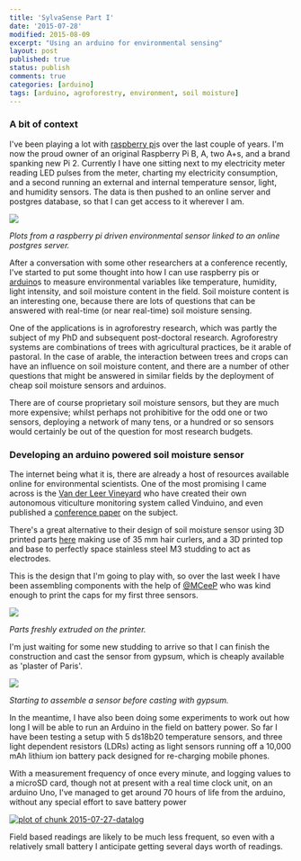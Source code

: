 ```yaml
---
title: 'SylvaSense Part I'
date: '2015-07-28'
modified: 2015-08-09
excerpt: "Using an arduino for environmental sensing"
layout: post
published: true
status: publish
comments: true
categories: [arduino]
tags: [arduino, agroforestry, environment, soil moisture]
---
```

 

 
### A bit of context
 
I've been playing a lot with [raspberry pi](https://www.raspberrypi.org/)s over the last couple of years. I'm now the proud owner of an original Raspberry Pi B, A, two A+s, and a brand spanking new Pi 2. Currently I have one sitting next to my electricity meter reading LED pulses from the meter, charting my electricity consumption, and a second running an external and internal temperature sensor, light, and humidity sensors. The data is then pushed to an online server and postgres database, so that I can get access to it wherever I am. 
 
[![](/figures/2015-07-27-psql.png)](/figures/2015-07-27-psql.png)
 
*Plots from a raspberry pi driven environmental sensor linked to an online postgres server.*
 
After a conversation with some other researchers at a conference recently, I've started to put some thought into how I can use raspberry pis or [arduino](https://www.arduino.cc/)s to measure environmental variables like temperature, humidity, light intensity, and soil moisture content in the field. Soil moisture content is an interesting one, because there are lots of questions that can be answered with real-time (or near real-time) soil moisture sensing.
 
One of the applications is in agroforestry research, which was partly the subject of my PhD and subsequent post-doctoral research. Agroforestry systems are combinations of trees with agricultural practices, be it arable of pastoral. In the case of arable, the interaction between trees and crops can have an influence on soil moisture content, and there are a number of other questions that might be answered in similar fields by the deployment of cheap soil moisture sensors and arduinos.
 
There are of course proprietary soil moisture sensors, but they are much more expensive; whilst perhaps not prohibitive for the odd one or two sensors, deploying a network of many tens, or a hundred or so sensors would certainly be out of the question for most research budgets.
 
### Developing an arduino powered soil moisture sensor
 
The internet being what it is, there are already a host of resources available online for environmental scientists. One of the most promising I came across is the [Van der Leer Vineyard](http://vanderleevineyard.com/1/post/2013/12/gypsum-sensor-casting.html) who have created their own autonomous viticulture monitoring system called Vinduino, and even published a [conference paper](http://www.academia.edu/10258579/An_Embedded_System_for_Smart_Vineyard_Agriculture) on the subject.
 
There's a great alternative to their design of soil moisture sensor using 3D printed parts [here](http://unpuntilloalambre.blogspot.com.es/2014/01/gypsum-block-for-soil-moisture-sensor.html) making use of 35 mm hair curlers, and a 3D printed top and base to perfectly space stainless steel M3 studding to act as electrodes.
 
This is the design that I'm going to play with, so over the last week I have been assembling components with the help of [@MCeeP](https://twitter.com/mceep) who was kind enough to print the caps for my first three sensors.
 
[![](/figures/2015-07-27-3dprinter.jpg)](/figures/2015-07-27-3dprinter.jpg) 
 
*Parts freshly extruded on the printer.*
 
I'm just waiting for some new studding to arrive so that I can finish the construction and cast the sensor from gypsum, which is cheaply available as 'plaster of Paris'.
 
[![](/figures/2015-07-27-assembly.jpg)](/figures/2015-07-27-assembly.jpg)
 
*Starting to assemble a sensor before casting with gypsum.*
 
In the meantime, I have also been doing some experiments to work out how long I will be able to run an Arduino in the field on battery power. So far I have been testing a setup with 5 ds18b20 temperature sensors, and three light dependent resistors (LDRs) acting as light sensors running off a 10,000 mAh lithium ion battery pack designed for re-charging mobile phones.
 
With a measurement frequency of once every minute, and logging values to a microSD card, though not at present with a real time clock unit, on an arduino Uno, I've managed to get around 70 hours of life from the arduino, without any special effort to save battery power
 
[![plot of chunk 2015-07-27-datalog](/figures/2015-07-27-datalog-1.png)](/figures/2015-07-27-datalog-1.png) 
 
Field based readings are likely to be much less frequent, so even with a relatively small battery I anticipate getting several days worth of readings.
 
 

